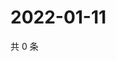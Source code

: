 # 2022-01-11

共 0 条

<!-- BEGIN WEIBO -->
<!-- 最后更新时间 Tue Jan 11 2022 18:13:32 GMT+0800 (China Standard Time) -->

<!-- END WEIBO -->
